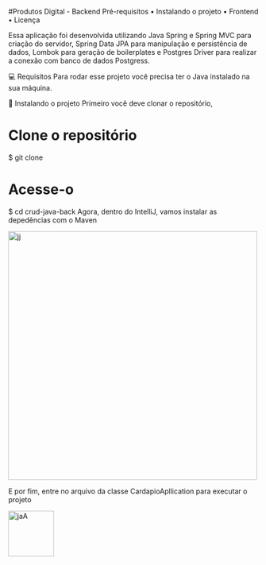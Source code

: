 #Produtos Digital - Backend
Pré-requisitos • Instalando o projeto • Frontend • Licença

Essa aplicação foi desenvolvida utilizando Java Spring e Spring MVC para criação do servidor, Spring Data JPA para manipulação e persistência de dados, Lombok para geração de boilerplates e Postgres Driver para realizar a conexão com banco de dados Postgress.

💻 Requisitos
Para rodar esse projeto você precisa ter o Java instalado na sua máquina.

🚀 Instalando o projeto
Primeiro você deve clonar o repositório,

# Clone o repositório
$ git clone 

# Acesse-o
$ cd crud-java-back
Agora, dentro do IntelliJ, vamos instalar as depedências com o Maven

<img width="501" alt="jj" src="https://github.com/felipepaixao16/Front-API_JAVA/assets/95901427/adfc885c-0a8a-44df-9004-dbc261cc63ea">


E por fim, entre no arquivo da classe CardapioApllication para executar o projeto

<img width="92" alt="jaA" src="https://github.com/felipepaixao16/Front-API_JAVA/assets/95901427/683a426f-d9aa-4a35-a94f-252aae250251">
